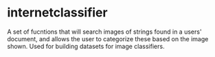 # internetclassifier
A set of fucntions that will search images of strings found in a users' document, and allows the user to categorize these based on the image shown. 
Used for building datasets for image classifiers.
